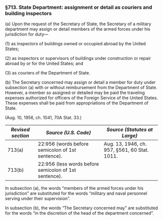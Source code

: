 ### §713. State Department: assignment or detail as couriers and building inspectors ###

(a) Upon the request of the Secretary of State, the Secretary of a military department may assign or detail members of the armed forces under his jurisdiction for duty—

(1) as inspectors of buildings owned or occupied abroad by the United States;

(2) as inspectors or supervisors of buildings under construction or repair abroad by or for the United States; and

(3) as couriers of the Department of State.

(b) The Secretary concerned may assign or detail a member for duty under subsection (a) with or without reimbursement from the Department of State. However, a member so assigned or detailed may be paid the traveling expenses authorized for officers of the Foreign Service of the United States. These expenses shall be paid from appropriations of the Department of State.

(Aug. 10, 1956, ch. 1041, 70A Stat. 33.)

|*Revised section*|                *Source (U.S. Code)*                 |        *Source (Statutes at Large)*        |
|-----------------|-----------------------------------------------------|--------------------------------------------|
|     713(a)      |  22:956 (words before semicolon of 1st sentence).   |Aug. 13, 1946, ch. 957, §561, 60 Stat. 1011.|
|     713(b)      |22:956 (less words before semicolon of 1st sentence).|                                            |

In subsection (a), the words “members of the armed forces under his jurisdiction” are substituted for the words “military and naval personnel serving under their supervision”.

In subsection (b), the words “The Secretary concerned may” are substituted for the words “in the discretion of the head of the department concerned”.